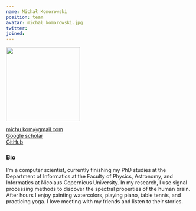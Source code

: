 ```yaml
---
name: Michał Komorowski
position: team
avatar: michal_komorowski.jpg
twitter: 
joined: 
---
```


<img width="200" src="{{site.baseurl}}/images/people/{{page.avatar}}" data-action="zoom">

<i class="fa fa-envelope-o"></i><a href="mailto:michu.kom@gmail.com"> michu.kom@gmail.com</a><br>
<i class="fa fa-bar-chart"></i><a href="https://scholar.google.pl/citations?user=vdusSBYAAAAJ&hl"> Google scholar</a><br>
<i class="fa fa-github"></i><a href="https://github.com/micholeodon"> GitHub</a><br>
<!--<i class="fa fa-home"></i><a href="https://kfinc.github.io"> Personal webpage</a><br>-->
<!--<i class="fa fa-file"></i><a href="https://github.com/kfinc/cv/blob/master/Finc_CV.pdf"> CV</a> <br>-->




### Bio

I’m a computer scientist, currently finishing my PhD studies at the Department of Informatics at the Faculty of Physics, Astronomy, and Informatics at Nicolaus Copernicus University. In my research, I use signal processing methods to discover the spectral properties of the human brain. After hours I enjoy painting watercolors, playing piano, table tennis, and practicing yoga. I love meeting with my friends and listen to their stories.

